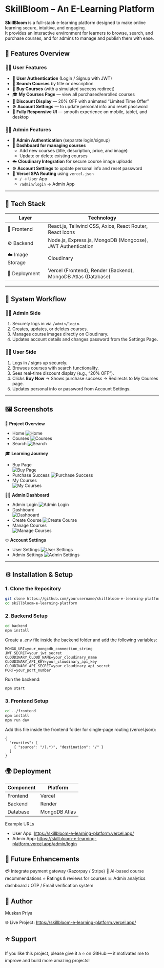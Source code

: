 # SkillBloom – An E-Learning Platform

**SkillBloom** is a full-stack e-learning platform designed to make online learning secure, intuitive, and engaging.  
It provides an interactive environment for learners to browse, search, and purchase courses, and for admins to manage and publish them with ease.

## 🚀 Features Overview

### 👩‍💻 User Features
- 🔐 **User Authentication** (Login / Signup with JWT)  
- 🔎 **Search Courses** by title or description  
- 💸 **Buy Courses** (with a simulated success redirect)  
- 🎓 **My Courses Page** — view all purchased/enrolled courses  
- 💬 **Discount Display** — 20% OFF with animated “Limited Time Offer”  
- ⚙️ **Account Settings** — to update personal info and reset password  
- 📱 **Fully Responsive UI** — smooth experience on mobile, tablet, and desktop  

### 🧑‍🏫 Admin Features
- 🔐 **Admin Authentication** (separate login/signup)  
- 🧱 **Dashboard for managing courses**  
  - Add new courses (title, description, price, and image)  
  - Update or delete existing courses  
- ☁️ **Cloudinary Integration** for secure course image uploads  
- ⚙️ **Account Settings** to update personal info and reset password  
- 🧭 **Vercel SPA Routing** using `vercel.json`  
  - `/` → User App  
  - `/admin/login` → Admin App  

---

## 🧩 Tech Stack

| Layer            | Technology                                                               |
|------------------|---------------------------------------------------------------------------|
| 🎨 Frontend      | React.js, Tailwind CSS, Axios, React Router, React Icons                  |
| ⚙️ Backend       | Node.js, Express.js, MongoDB (Mongoose), JWT Authentication               |
| ☁️ Image Storage | Cloudinary                                                                |
| 🧭 Deployment    | Vercel (Frontend), Render (Backend), MongoDB Atlas (Database)             |

---

## 🧠 System Workflow

### 🧑‍🏫 Admin Side
1. Securely logs in via `/admin/login`.  
2. Creates, updates, or deletes courses.  
3. Manages course images directly on Cloudinary.  
4. Updates account details and changes password from the Settings Page.  

### 👩‍💻 User Side
1. Logs in / signs up securely.  
2. Browses courses with search functionality.  
3. Sees real-time discount display (e.g., “20% OFF”).  
4. Clicks **Buy Now** → Shows purchase success → Redirects to My Courses page.  
5. Updates personal info or password from Account Settings.  

---

## 🖼️ Screenshots

📌 **Project Overview**  
- Home 
![Home](./screenshots/home.png) 
- Courses
![Courses](./screenshots/courses.png)  
- Search
![Search](./screenshots/search.png)  

🎓 **Learning Journey**  
- Buy Page  
![Buy Page](./screenshots/buy.png)
- Purchase Success
![Purchase Success](./screenshots/purchase%20success.png)  
- My Courses  
![My Courses](./screenshots/my%20courses.png)

🧑‍🏫 **Admin Dashboard**  
- Admin Login
![Admin Login](./screenshots/admin%20login.png)  
- Dashboard  
![Dashboard](./screenshots/dashboard.png)
- Create Course 
![Create Course](./screenshots/create%20course.png) 
- Manage Courses  
![Manage Courses](./screenshots/manage%20course.png)

⚙️ **Account Settings**  
- User Settings
![User Settings](./screenshots/user%20settings.png)  
- Admin Settings 
![Admin Settings](./screenshots/admin%20settings.png) 

---

## ⚙️ Installation & Setup

### 1. Clone the Repository
```bash
git clone https://github.com/yourusername/skillbloom-e-learning-platform.git
cd skillbloom-e-learning-platform
```

### 2. Backend Setup
```bash
cd backend
npm install
```

Create a .env file inside the backend folder and add the following variables:
```
MONGO_URI=your_mongodb_connection_string
JWT_SECRET=your_jwt_secret
CLOUDINARY_CLOUD_NAME=your_cloudinary_name
CLOUDINARY_API_KEY=your_cloudinary_api_key
CLOUDINARY_API_SECRET=your_cloudinary_api_secret
PORT=your_port_number
```

Run the backend:
```bash
npm start
```

### 3. Frontend Setup
```bash
cd ../frontend
npm install
npm run dev
```

Add this file inside the frontend folder for single-page routing (vercel.json):
```
{
  "rewrites": [
    { "source": "/(.*)", "destination": "/" }
  ]
}
```

## 🌍 Deployment

Component |	 Platform       |
----------|-----------------|
Frontend  |  Vercel         |
Backend   |  Render         |
Database  |  MongoDB Atlas  |

Example URLs

- User App: https://skillbloom-e-learning-platform.vercel.app/
- Admin App: https://skillbloom-e-learning-platform.vercel.app/admin/login

## 🧭 Future Enhancements

💳 Integrate payment gateway (Razorpay / Stripe)
🧠 AI-based course recommendations
⭐ Ratings & reviews for courses
📊 Admin analytics dashboard
📞 OTP / Email verification system

## 👩 Author

Muskan Priya

🌐 Live Project: https://skillbloom-e-learning-platform.vercel.app/

## ⭐ Support

If you like this project, please give it a ⭐ on GitHub — it motivates me to improve and build more amazing projects!
